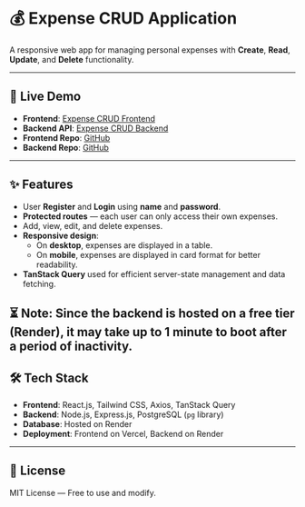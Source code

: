 # 💰 Expense CRUD Application

A responsive web app for managing personal expenses with **Create**, **Read**, **Update**, and **Delete** functionality.

---

## 🚀 Live Demo
- **Frontend**: [Expense CRUD Frontend](https://expense-crud-frontend.vercel.app)  
- **Backend API**: [Expense CRUD Backend](https://expense-crud-backend.onrender.com)  
- **Frontend Repo**: [GitHub](https://github.com/Harikesh666/expense-crud-frontend)  
- **Backend Repo**: [GitHub](https://github.com/Harikesh666/expense-crud-backend)

---

## ✨ Features
- User **Register** and **Login** using **name** and **password**.
- **Protected routes** — each user can only access their own expenses.
- Add, view, edit, and delete expenses.
- **Responsive design**:
  - On **desktop**, expenses are displayed in a table.
  - On **mobile**, expenses are displayed in card format for better readability.
- **TanStack Query** used for efficient server-state management and data fetching.

⏳ **Note:  Since the backend is hosted on a free tier (Render), it may take up to 1 minute to boot after a period of inactivity.**
---

## 🛠 Tech Stack
- **Frontend**: React.js, Tailwind CSS, Axios, TanStack Query  
- **Backend**: Node.js, Express.js, PostgreSQL (`pg` library)  
- **Database**: Hosted on Render  
- **Deployment**: Frontend on Vercel, Backend on Render

---

## 📜 License
MIT License — Free to use and modify.
